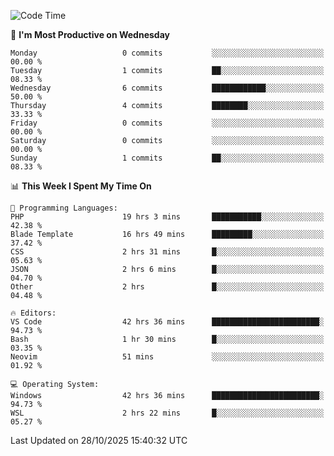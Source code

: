 <!--START_SECTION:waka-->
![Code Time](http://img.shields.io/badge/Code%20Time-6%2C216%20hrs%2026%20mins-blue)

📅 **I'm Most Productive on Wednesday** 

```text
Monday                   0 commits           ░░░░░░░░░░░░░░░░░░░░░░░░░   00.00 % 
Tuesday                  1 commits           ██░░░░░░░░░░░░░░░░░░░░░░░   08.33 % 
Wednesday                6 commits           ████████████░░░░░░░░░░░░░   50.00 % 
Thursday                 4 commits           ████████░░░░░░░░░░░░░░░░░   33.33 % 
Friday                   0 commits           ░░░░░░░░░░░░░░░░░░░░░░░░░   00.00 % 
Saturday                 0 commits           ░░░░░░░░░░░░░░░░░░░░░░░░░   00.00 % 
Sunday                   1 commits           ██░░░░░░░░░░░░░░░░░░░░░░░   08.33 % 
```


📊 **This Week I Spent My Time On** 

```text
💬 Programming Languages: 
PHP                      19 hrs 3 mins       ███████████░░░░░░░░░░░░░░   42.38 % 
Blade Template           16 hrs 49 mins      █████████░░░░░░░░░░░░░░░░   37.42 % 
CSS                      2 hrs 31 mins       █░░░░░░░░░░░░░░░░░░░░░░░░   05.63 % 
JSON                     2 hrs 6 mins        █░░░░░░░░░░░░░░░░░░░░░░░░   04.70 % 
Other                    2 hrs               █░░░░░░░░░░░░░░░░░░░░░░░░   04.48 % 

🔥 Editors: 
VS Code                  42 hrs 36 mins      ████████████████████████░   94.73 % 
Bash                     1 hr 30 mins        █░░░░░░░░░░░░░░░░░░░░░░░░   03.35 % 
Neovim                   51 mins             ░░░░░░░░░░░░░░░░░░░░░░░░░   01.92 % 

💻 Operating System: 
Windows                  42 hrs 36 mins      ████████████████████████░   94.73 % 
WSL                      2 hrs 22 mins       █░░░░░░░░░░░░░░░░░░░░░░░░   05.27 % 
```


 Last Updated on 28/10/2025 15:40:32 UTC
<!--END_SECTION:waka-->
